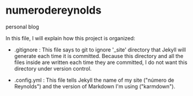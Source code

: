 # numerodereynolds
personal blog

In this file, I will explain how this project is organized:

  - .gitignore : This file says to git to ignore '_site' directory that Jekyll will generate each time it is committed. Because this directory and all the files inside are written each time they are committed, I do not want this directory under version control.
  
  - .config.yml : This file tells Jekyll the name of my site ("número de Reynolds") and the version of Markdown I'm using ("karmdown").
